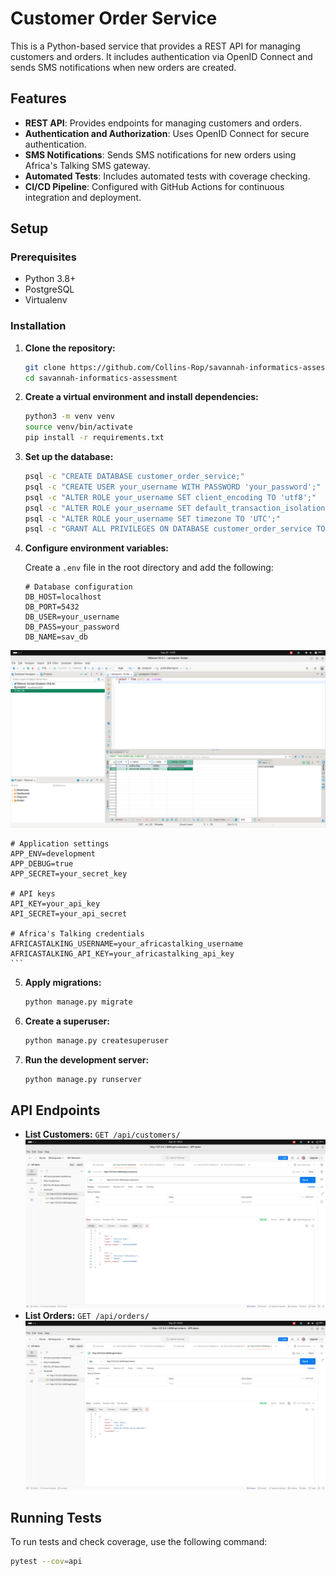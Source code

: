 # Customer Order Service

This is a Python-based service that provides a REST API for managing customers and orders. It includes authentication via OpenID Connect and sends SMS notifications when new orders are created.

## Features

- **REST API**: Provides endpoints for managing customers and orders.
- **Authentication and Authorization**: Uses OpenID Connect for secure authentication.
- **SMS Notifications**: Sends SMS notifications for new orders using Africa's Talking SMS gateway.
- **Automated Tests**: Includes automated tests with coverage checking.
- **CI/CD Pipeline**: Configured with GitHub Actions for continuous integration and deployment.

## Setup

### Prerequisites

- Python 3.8+
- PostgreSQL
- Virtualenv

### Installation

1. **Clone the repository:**

    ```sh
    git clone https://github.com/Collins-Rop/savannah-informatics-assessment.git
    cd savannah-informatics-assessment
    ```

2. **Create a virtual environment and install dependencies:**

    ```sh
    python3 -m venv venv
    source venv/bin/activate
    pip install -r requirements.txt
    ```

3. **Set up the database:**

    ```sh
    psql -c "CREATE DATABASE customer_order_service;"
    psql -c "CREATE USER your_username WITH PASSWORD 'your_password';"
    psql -c "ALTER ROLE your_username SET client_encoding TO 'utf8';"
    psql -c "ALTER ROLE your_username SET default_transaction_isolation TO 'read committed';"
    psql -c "ALTER ROLE your_username SET timezone TO 'UTC';"
    psql -c "GRANT ALL PRIVILEGES ON DATABASE customer_order_service TO your_username;"
    ```

4. **Configure environment variables:**

    Create a `.env` file in the root directory and add the following:

    ```properties
    # Database configuration
    DB_HOST=localhost
    DB_PORT=5432
    DB_USER=your_username
    DB_PASS=your_password
    DB_NAME=sav_db
![Get Customers](png/db.png)

    # Application settings
    APP_ENV=development
    APP_DEBUG=true
    APP_SECRET=your_secret_key

    # API keys
    API_KEY=your_api_key
    API_SECRET=your_api_secret

    # Africa's Talking credentials
    AFRICASTALKING_USERNAME=your_africastalking_username
    AFRICASTALKING_API_KEY=your_africastalking_api_key
    ```

5. **Apply migrations:**

    ```sh
    python manage.py migrate
    ```

6. **Create a superuser:**

    ```sh
    python manage.py createsuperuser
    ```

7. **Run the development server:**

    ```sh
    python manage.py runserver
    ```

## API Endpoints

- **List Customers:** `GET /api/customers/`
![Get Customers](png/get_customers.png)
- **List Orders:** `GET /api/orders/`
![Get Orders](png/get_orders.png)
## Running Tests

To run tests and check coverage, use the following command:

```sh
pytest --cov=api